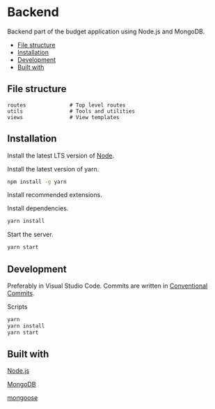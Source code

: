 # Backend

Backend part of the budget application using Node.js and MongoDB.

- [File structure](#file-structure)
- [Installation](#installation)
- [Development](#development)
- [Built with](#built-with)

## File structure

```text
routes              # Top level routes
utils               # Tools and utilities
views               # View templates
```

## Installation

Install the latest LTS version of [Node](https://nodejs.org/en/).

Install the latest version of yarn.

```bash
npm install -g yarn
```

Install recommended extensions.

Install dependencies.

```bash
yarn install
```

Start the server.

```bash
yarn start
```

## Development

Preferably in Visual Studio Code. Commits are written in [Conventional Commits](https://www.conventionalcommits.org/).

Scripts

```bash
yarn
yarn install
yarn start
```

## Built with

[Node.js](https://nodejs.dev/en/)

[MongoDB](https://www.mongodb.com/home)

[mongoose](https://mongoosejs.com/)
